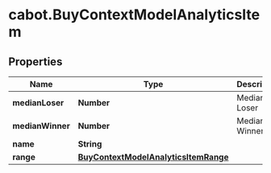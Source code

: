 # cabot.BuyContextModelAnalyticsItem

## Properties

Name | Type | Description | Notes
------------ | ------------- | ------------- | -------------
**medianLoser** | **Number** | Median Loser | [optional] 
**medianWinner** | **Number** | Median Winner | [optional] 
**name** | **String** |  | [optional] 
**range** | [**BuyContextModelAnalyticsItemRange**](BuyContextModelAnalyticsItemRange.md) |  | [optional] 


